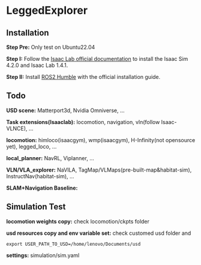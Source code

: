 # LeggedExplorer

## Installation
**Step Pre:** Only test on Ubuntu22.04

**Step I:** Follow the [Isaac Lab official documentation](https://isaac-sim.github.io/IsaacLab/v1.4.1/source/setup/installation/pip_installation.html) to install the Isaac Sim 4.2.0 and Isaac Lab 1.4.1.

**Step II:** Install [ROS2 Humble](https://docs.ros.org/en/humble/index.html) with the official installation guide.

## Todo
**USD scene:** Matterport3d, Nvidia Omniverse, ...

**Task extensions(Isaaclab):** locomotion, navigation, vln(follow Isaac-VLNCE), ...

**locomotion:** himloco(isaacgym), wmp(isaacgym), H-Infinity(not opensource yet), legged_loco, ...

**local_planner:** NavRL, Viplanner, ...

**VLN/VLA_explorer:** NaVILA, TagMap/VLMaps(pre-built-map&habitat-sim), InstructNav(habitat-sim), ... 

**SLAM+Navigation Baseline:**

## Simulation Test
**locomotion weights copy:** check locomotion/ckpts folder

**usd resources copy and env variable set:** check customed usd folder and
```shell
export USER_PATH_TO_USD=/home/lenovo/Documents/usd
```

**settings:** simulation/sim.yaml
